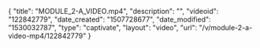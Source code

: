 {
    "title": "MODULE_2-A_VIDEO.mp4",
    "description": "",
    "videoid": "122842779",
    "date_created": "1507728677",
    "date_modified": "1530032787",
    "type": "captivate",
    "layout": "video",
    "url": "\/v\/module-2-a-video-mp4\/122842779"
}